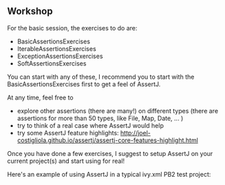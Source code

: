 ## Workshop

For the basic session, the exercises to do are:
- BasicAssertionsExercises
- IterableAssertionsExercises
- ExceptionAssertionsExercises
- SoftAssertionsExercises

You can start with any of these, I recommend you to start with the BasicAssertionsExercises first to get a feel of AssertJ.

At any time, feel free to
- explore other assertions (there are many!) on different types (there are assertions for more than 50 types, like File, Map, Date, ... )
- try to think of a real case where AssertJ would help
- try some AssertJ feature highlights: http://joel-costigliola.github.io/assertj/assertj-core-features-highlight.html

Once you have done a few exercises, I suggest to setup AssertJ on your current project(s) and start using for real!

Here's an example of using AssertJ in a typical ivy.xml PB2 test project:

<?xml version="1.0" encoding="UTF-8" standalone="no"?>
<ivy-module version="1.0">
  <info module="com.orchestral.health.allergy.ccda.esp.test" organisation="orchestral" status="integration">
  </info>
  <configurations>
    <conf name="test"/>
  </configurations>
  <publications>
  </publications>
  <dependencies>
    <dependency conf="test->nodist" org="bundle" name="org.junit" rev="4.11.0"/>
    <dependency conf="test->nodist" org="bundle" name="org.mockito" rev="1.9.5"/>
    <dependency conf="test->nodist" name="assertj-core" org="assertj" rev="3.9.1"/>
    <exclude org="bundle" module="com.google.common"/>
    <exclude org="bundle" module="org.objectweb.asm"/>
  </dependencies>
</ivy-module>
